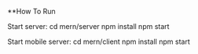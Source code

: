 **How To Run

Start server:
cd mern/server
npm install
npm start

Start mobile server:
cd mern/client
npm install
npm start
